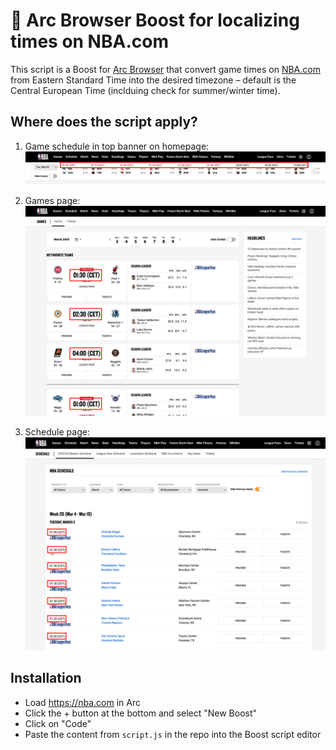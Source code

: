 # 🏀 Arc Browser Boost for localizing times on NBA.com
This script is a Boost for [Arc Browser](https://arc.net/) that convert game times on [NBA.com](https://nba.com) from Eastern Standard Time into the desired timezone – default is the Central European Time (inclduing check for summer/winter time).

## Where does the script apply?
1. Game schedule in top banner on homepage:
![Game schedule in top banner on homepage](/scores-banner.png)

2. Games page:
![Games page](/games.png)

3. Schedule page:
![Schedule page](/schedule.png)

## Installation
- Load https://nba.com in Arc
- Click the + button at the bottom and select "New Boost"
- Click on "Code"
- Paste the content from `script.js` in the repo into the Boost script editor